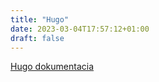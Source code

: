 ```yaml
---
title: "Hugo"
date: 2023-03-04T17:57:12+01:00
draft: false
---
```


[Hugo dokumentacia](https://gohugo.io/documentation/)

